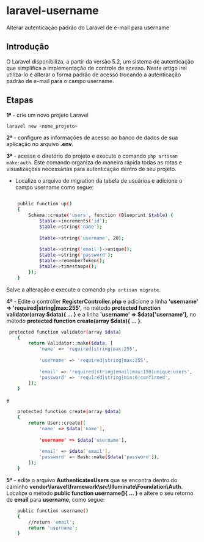# laravel-username
Alterar autenticação padrão do Laravel de e-mail para username

## Introdução
O Laravel disponibiliza, a partir da versão 5.2, um sistema de autenticação que simplifica a implementação de controle de acesso. Neste artigo irei utiliza-lo e alterar o forma padrão de acesso trocando a autenticação padrão de e-mail para o campo username.

## Etapas

**1ª** - crie um novo projeto Laravel
```sh
laravel new <nome_projeto>
```
**2ª** - configure as informações de acesso ao banco de dados de sua aplicação no arquivo **.env**.

**3ª** - acesse o diretório do projeto e execute o comando ```php artisan make:auth```. Este comando organiza de  maneira rápida todas as rotas e visualizações necessárias para autenticação dentro de seu projeto.

- Localize o arquivo de migration da tabela de usuários e adicione o campo username como segue:
```sh

    public function up()
    {
        Schema::create('users', function (Blueprint $table) {
            $table->increments('id');
            $table->string('name');
            
            $table->string('username', 20);
            
            $table->string('email')->unique();
            $table->string('password');
            $table->rememberToken();
            $table->timestamps();
        });
    }
```
Salve a alteração e execute o comando ```php artisan migrate```.

**4ª** - Edite o controller **RegisterController.php** e adicione a linha **'username' => 'required|string|max:255',** no método **protected function validator(array $data){ ... }** e a linha **'username' => $data['username'],** no método **protected function create(array $data){ ... }**.

```sh
 protected function validator(array $data)
    {
        return Validator::make($data, [
            'name' => 'required|string|max:255',
            
            'username' => 'required|string|max:255',
            
            'email' => 'required|string|email|max:150|unique:users',
            'password' => 'required|string|min:6|confirmed',
        ]);
    }
```
e 
```sh
    protected function create(array $data)
    {
        return User::create([
            'name' => $data['name'],
            
            'username' => $data['username'],
            
            'email' => $data['email'],
            'password' => Hash::make($data['password']),
        ]);
    }
```
**5ª** - edite o arquivo **AuthenticatesUsers** que se encontra dentro do caminho **vendor\laravel\framework\src\Illuminate\Foundation\Auth**. Localize o método **public function username(){ ... }** e altere o seu retorno de **email** para **username**, como segue:

```sh
    public function username()
    {
        //return 'email';
        return 'username';
    }
```


